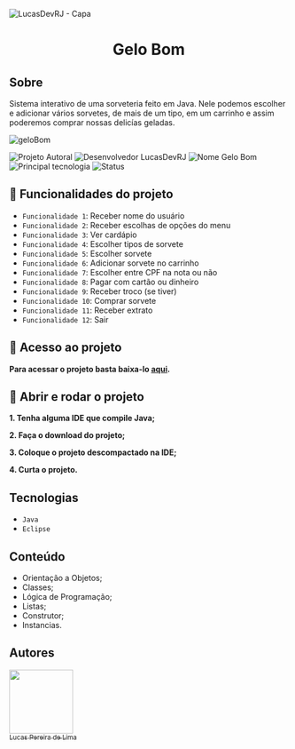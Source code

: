 ![LucasDevRJ - Capa](https://user-images.githubusercontent.com/95040236/147415952-3be56c26-f85d-4489-bb6b-e32128ac7ce3.png)

<h1 align="center">Gelo Bom</h1>

## Sobre
Sistema interativo de uma sorveteria feito em Java. Nele podemos escolher e adicionar vários sorvetes, de mais de um tipo, em um carrinho e assim poderemos comprar nossas delicías geladas.

![geloBom](https://user-images.githubusercontent.com/95040236/193662766-9f4ab669-265d-4487-909f-17ec51e24be2.gif)

![Projeto Autoral](https://img.shields.io/badge/Autoral-Sim-success)
![Desenvolvedor LucasDevRJ](https://img.shields.io/badge/Desenvolvedor-LucasDevRJ-success)
![Nome Gelo Bom](https://img.shields.io/badge/Nome-GeloBom-success)
![Principal tecnologia](https://img.shields.io/badge/Tecnologia-Java-success)
![Status](https://img.shields.io/badge/Status-Concluído-success)

## :icecream: Funcionalidades do projeto

- `Funcionalidade 1`: Receber nome do usuário
- `Funcionalidade 2`: Receber escolhas de opções do menu
- `Funcionalidade 3`: Ver cardápio
- `Funcionalidade 4`: Escolher tipos de sorvete
- `Funcionalidade 5`: Escolher sorvete
- `Funcionalidade 6`: Adicionar sorvete no carrinho
- `Funcionalidade 7`: Escolher entre CPF na nota ou não
- `Funcionalidade 8`: Pagar com cartão ou dinheiro
- `Funcionalidade 9`: Receber troco (se tiver)
- `Funcionalidade 10`: Comprar sorvete
- `Funcionalidade 11`: Receber extrato
- `Funcionalidade 12`: Sair

## :ice_cream: Acesso ao projeto

**Para acessar o projeto basta baixa-lo <a href="https://github.com/LucasDevRJ/gelo-bom/archive/refs/heads/main.zip">aqui</a>.**

## :icecream: Abrir e rodar o projeto

**1. Tenha alguma IDE que compile Java;**

**2. Faça o download do projeto;**

**3. Coloque o projeto descompactado na IDE;**

**4. Curta o projeto.**

## Tecnologias
- `Java`
- `Eclipse`

## Conteúdo

- Orientação a Objetos;
- Classes;
- Lógica de Programação;
- Listas;
- Construtor;
- Instancias.

## Autores

[<img src="https://avatars.githubusercontent.com/u/95040236?v=4" width=115><br><sub>Lucas Pereira de Lima</sub>](https://github.com/LucasDevRJ)
